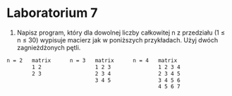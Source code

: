 # Laboratorium 7

1. Napisz program, który dla dowolnej liczby całkowitej n z przedziału (1 ≤ n ≤ 30) wypisuje macierz jak w poniższych przykładach. Użyj dwóch zagnieżdżonych pętli.
```bash
n = 2	matrix		n = 3	matrix		n = 4	matrix
		1 2					1 2 3				1 2 3 4
		2 3					2 3 4				2 3 4 5
							3 4 5				3 4 5 6
												4 5 6 7
```